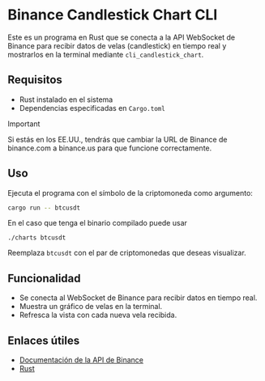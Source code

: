 # Binance Candlestick Chart CLI

Este es un programa en Rust que se conecta a la API WebSocket de Binance para recibir datos de velas (candlestick) en tiempo real y mostrarlos en la terminal mediante `cli_candlestick_chart`.

## Requisitos

- Rust instalado en el sistema
- Dependencias especificadas en `Cargo.toml`

> [!IMPORTANT]  
> Si estás en los EE.UU., tendrás que cambiar la URL de Binance de binance.com a binance.us para que funcione correctamente.

## Uso

Ejecuta el programa con el símbolo de la criptomoneda como argumento:

```sh
cargo run -- btcusdt
```

En el caso que tenga el binario compilado puede usar

```
./charts btcusdt
```

Reemplaza `btcusdt` con el par de criptomonedas que deseas visualizar.

## Funcionalidad

- Se conecta al WebSocket de Binance para recibir datos en tiempo real.
- Muestra un gráfico de velas en la terminal.
- Refresca la vista con cada nueva vela recibida.

## Enlaces útiles

- [Documentación de la API de Binance](https://developers.binance.com/docs/derivatives/usds-margined-futures/websocket-market-streams/Kline-Candlestick-Streams)
- [Rust](https://www.rust-lang.org/)